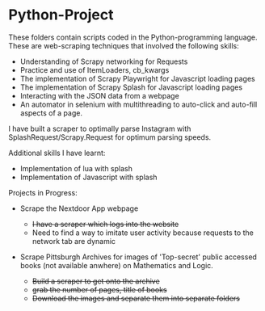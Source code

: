 # Python-Project

These folders contain scripts coded in the Python-programming language. These are web-scraping techniques that involved the following skills:
- Understanding of Scrapy networking for Requests
- Practice and use of ItemLoaders, cb_kwargs
- The implementation of Scrapy Playwright for Javascript loading pages
- The implementation of Scrapy Splash for Javascript loading pages
- Interacting with the JSON data from a webpage 
- An automator in selenium with multithreading to auto-click and auto-fill aspects of a page.

I have built a scraper to optimally parse Instagram with SplashRequest/Scrapy.Request for optimum parsing speeds.

Additional skills I have learnt:
- Implementation of lua with splash
- Implementation of Javascript with splash

Projects in Progress:
- Scrape the Nextdoor App webpage
  - ~~I have a scraper which logs into the website~~
  - Need to find a way to imitate user activity because requests to the network tab are dynamic

- Scrape Pittsburgh Archives for images of 'Top-secret' public accessed books (not available anwhere) on Mathematics and Logic.
  - ~~Build a scraper to get onto the archive~~
  - ~~grab the number of pages, title of books~~
  - ~~Download the images and separate them into separate folders~~
